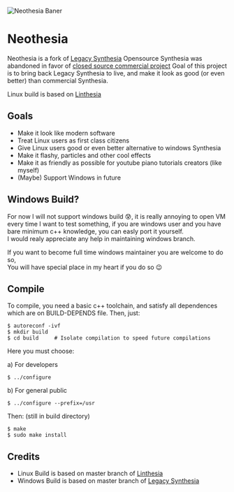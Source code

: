 ![Neothesia Baner](https://i.imgur.com/3uiwId8.png)
# Neothesia
Neothesia is a fork of [Legacy Synthesia](https://github.com/johndpope/pianogame)
Opensource Synthesia was abandoned in favor of [closed source commercial project](https://www.synthesiagame.com/)
Goal of this project is to bring back Legacy Synthesia to live, and make it look as good (or even better) than commercial Synthesia.

Linux build is based on [Linthesia](https://github.com/linthesia/linthesia)

## Goals
* Make it look like modern software
* Treat Linux users as first class citizens
* Give Linux users good or even better alternative to windows Synthesia
* Make it flashy, particles and other cool effects
* Make it as friendly as possible for youtube piano tutorials creators (like myself)
* (Maybe) Support Windows in future

## Windows Build?
For now I will not support windows build 😰, it is really annoying to open VM every time I want to test something, if you are windows user and you have bare minimum c++ knowledge, you can easly port it yourself.   
I would realy appreciate any help in maintaining windows branch. 

If you want to become full time windows maintainer you are welcome to do so,  
You will have special place in my heart if you do so 😉

## Compile

To compile, you need a basic c++ toolchain, and satisfy all dependences which are on BUILD-DEPENDS file. Then, just:

    $ autoreconf -ivf
    $ mkdir build
    $ cd build     # Isolate compilation to speed future compilations
    
Here you must choose:

 a) For developers
 
    $ ../configure
 b) For general public

    $ ../configure --prefix=/usr

Then: (still in build directory)

    $ make
    $ sudo make install

## Credits
* Linux Build is based on master branch of [Linthesia](https://github.com/linthesia/linthesia)
* Windows Build is based on master branch of [Legacy Synthesia](https://github.com/johndpope/pianogame)

